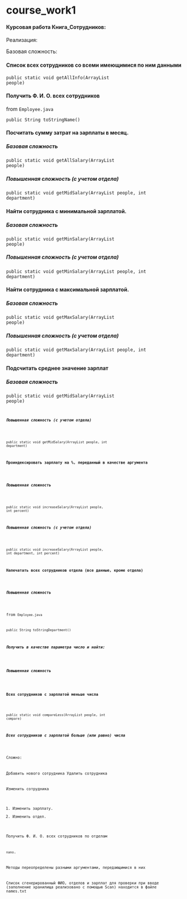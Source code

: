 # course_work1
<h4>Курсовая работа Книга_Сотрудников:</h4>

Реализация:

Базовая сложность: 

<h4>Cписок всех сотрудников со всеми имеющимися по ним данными</h4>

<code>public static void getAllInfo(ArrayList<Employee> people)</code>
  
<h4>Получить Ф. И. О. всех сотрудников</h4>
 
from <code>Employee.java</code>

<code>public String toStringName()</code>

<h4>Посчитать сумму затрат на зарплаты в месяц.</h4>

<h5>Базовая сложность</h5>
  
<code>public static void getAllSalary(ArrayList<Employee> people)</code>
  
<h5>Повышенная сложность (с учетом отдела)</h5>
  
<code>public static void getMidSalary(ArrayList<Employee> people, int department)</code>

<h4>Найти сотрудника с минимальной зарплатой.</h4>

<h5>Базовая сложность</h5>
  
<code>public static void getMinSalary(ArrayList<Employee> people)</code>

<h5>Повышенная сложность (с учетом отдела)</h5>

<code>public static void getMinSalary(ArrayList<Employee> people, int department)</code>
  

<h4>Найти сотрудника с максимальной зарплатой.</h4>
 
<h5>Базовая сложность</h5>

<code>public static void getMaxSalary(ArrayList<Employee> people)</code>
  
<h5>Повышенная сложность (с учетом отдела)</h5>
  
<code>public static void getMaxSalary(ArrayList<Employee> people, int department)</code>
  
<h4>Подсчитать среднее значение зарплат</h4>
  
<h5>Базовая сложность</h5>

<code>public static void getMidSalary(ArrayList<Employee> people)<code>
  
<h5>Повышенная сложность (с учетом отдела)</h5>
  
<code>public static void getMidSalary(ArrayList<Employee> people, int department)</code>



<h4>Проиндексировать зарплату на %, переданный в качестве аргумента</h4>
  
<h5>Повышенная сложность</h5>
  
<code>public static void increaseSalary(ArrayList<Employee> people, int percent)</code>
  
<h5>Повышенная сложность (с учетом отдела)</h5>
  
<code>public static void increaseSalary(ArrayList<Employee> people, int department, int percent)</code>
  
<h4>Напечатать всех сотрудников отдела (все данные, кроме отдела)</h4>  
  
<h5>Повышенная сложность</h5>
    
from <code>Employee.java</code>
  
<code>public String toStringDepartment()</code>  


<h5>Получить в качестве параметра число и найти:</h5>

<h5>Повышенная сложность</h5>  
  
<h4>Всех сотрудников с зарплатой меньше числа</h4>
  
<code>public static void compareLess(ArrayList<Employee> people, int compare)</code> 
  
<h5>Всех сотрудников с зарплатой больше (или равно) числа</h5>

Сложно:

Добавить нового сотрудника
Удалить сотрудника 

Изменить сотрудника
1. Изменить зарплату.
2. Изменить отдел.

Получить Ф. И. О. всех сотрудников по отделам

<code>nano</code>.


Методы переопределены разными аргументами, передающимися в них

Список сгенерированный ФИО, отделов и зарплат для проверки при вводе (заполнение хранилища реализовано с помощью
Scan) находится в файле names.txt
